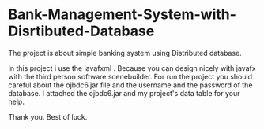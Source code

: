 # Bank-Management-System-with-Disrtibuted-Database
The project is about simple banking system using Distributed database.

In this project i use the javafxml . Because you can design nicely with javafx with the third person software scenebuilder. 
For run the project you should careful about the ojbdc6.jar file and the username and the password of the database. I attached the ojbdc6.jar and my project's data table for your help.

Thank you.
Best of luck.
